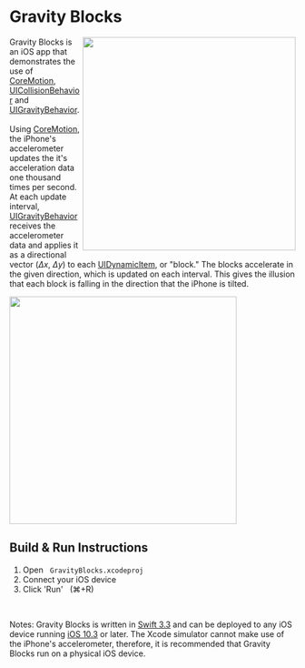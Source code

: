 <h1>Gravity Blocks</h1>
<img src="https://github.com/medenzon/GravityBlocks/blob/master/Diagrams/demo.gif" width="375px" align="right"></img>
<p>
  Gravity Blocks is an iOS app that demonstrates the use of
  <a href="https://developer.apple.com/documentation/coremotion">CoreMotion</a>,
  <a href="https://developer.apple.com/documentation/uikit/uicollisionbehavior">UICollisionBehavior</a> and
  <a href="https://developer.apple.com/documentation/uikit/uigravitybehavior">UIGravityBehavior</a>.
<br>
<br>
  Using <a href="https://developer.apple.com/documentation/coremotion">CoreMotion</a>, the iPhone's accelerometer updates the         it's acceleration data one thousand times per second. At each update interval, <a href="https://developer.apple.com/documentation/uikit/uigravitybehavior">UIGravityBehavior</a> receives the accelerometer data and applies it as a directional vector (<i>Δx</i>, <i>Δy</i>) to each <a href="https://developer.apple.com/documentation/uikit/uidynamicitem">UIDynamicItem</a>, or "block." The blocks accelerate in the given direction, which is updated on each interval. This gives the illusion that each block is falling in the direction that the iPhone is tilted.
</p>
<img src="https://github.com/medenzon/GravityBlocks/blob/master/Diagrams/accelerometer.png" width="400px">
<br>
<h2>Build & Run Instructions</h2>
  <ol>
    <li>Open &nbsp; <code>GravityBlocks.xcodeproj</code></li>
    <li>Connect your iOS device</li>
    <li>Click 'Run' &nbsp; (⌘+R)</li>
  </ol>
<br>
<p>
  Notes: Gravity Blocks is written in <a href="https://swift.org">Swift 3.3</a> and can be deployed to any iOS device running <a href="https://en.wikipedia.org/wiki/IOS_10">iOS 10.3</a> or later. The Xcode simulator cannot make use of the iPhone's accelerometer, therefore, it is recommended that Gravity Blocks run on a physical iOS device.
</p>
